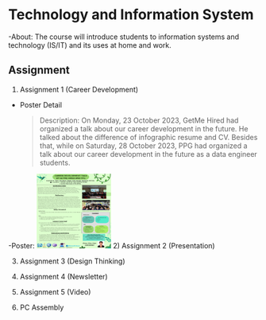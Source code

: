 # Technology and Information System
-About: The course will introduce students to information systems and technology (IS/IT) and its uses at home and work.

## **Assignment**
1) Assignment 1 (Career Development)
- Poster Detail
  > Description:
  > On Monday, 23 October 2023, GetMe Hired had organized a talk about our career
development in the future. He talked about the difference of infographic resume and CV.
Besides that, while on Saturday, 28 October 2023, PPG had organized a talk about our career
development in the future as a data engineer students.

-Poster:
<img src="/image/poster.png" height=150 width=150>
2) Assignment 2 (Presentation)

3) Assignment 3 (Design Thinking)

4) Assignment 4 (Newsletter)

5) Assignment 5 (Video)

6) PC Assembly
